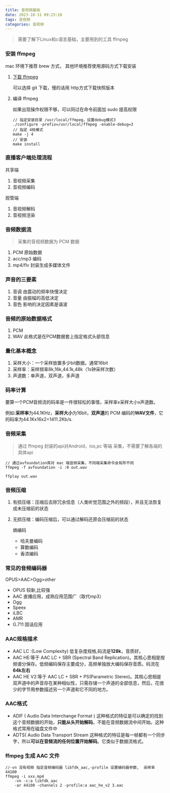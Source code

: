 ```yaml
---
title: 音视频基础
date: 2023-10-31 09:23:10
tags: 音视频
categories: 音视频
---
```


> 需要了解下Linux和c语言基础，主要用到的工具 ffmpeg

### 安装  ffmpeg

mac 环境下推荐 brew 方式， 其他环境推荐使用源码方式下载安装

1. [下载 ffmpeg](http://ffmpeg.org/download.html)

	可以选择 git 下载，慢的话用 http方式下载快照版本

2. 编译 ffmpeg

	如果出现操作权限不够，可以同过在命令前面加 sudo 提高权限

	```shell
	// 指定安装目录 /usr/local/ffmpeg，设置debug模式3
	./configure -prefix=/usr/local/ffmpeg -enable-debug=3
	// 指定 4核模式
	make -j 4
	// 安装
	make install
	```

	<!--more-->

### 直播客户端处理流程

共享端

1. 音视频采集
2. 音视频编码

观管端

1. 音视频解码
2. 音视频渲染

### 音频数据流

> 采集的音视频数据为 PCM 数据

1. PCM  原始数据
2. acc/mp3  编码
3. mp4/flv  封装生成多媒体文件



### 声音的三要素

1. 音调  由震动的频率快慢决定
2. 音量  由振幅的高低决定
3. 音色  影响的决定因素是谐波

### 音频的原始数据格式

1. PCM
2. WAV  此格式是在PCM数据套上指定格式头部信息

### 量化基本概念

1. 采样大小：一个采样放置多少bit数据。通常16bit
2. 采样率：采样频率8k,16k,44.1k,48k（1s钟采样次数）
3. 声道数：单声道，双声道，多声道



### 码率计算

要算一个PCM音频流的码率是一件很轻松的事情，采样率x采样大小x声道数。

例如:**采样率**为44.1KHz，**采样大小**为16bit，**双声道**的 PCM 编码的**WAV文件**，它的码率为44.1Kx16x2=1411.2Kb/s.



### 音频采集

> 通过 ffmpeg 封装的api对Android，ios,pc 等端 采集，不需要了解各端的具体api

```shell
// 通过avfoundation库对 mac 端音频采集，不同端采集命令会有所不同
ffmpeg -f avfoundation -i :0 out.wav

ffplay out.wav
```

### 音频压缩

1. 有损压缩：压缩后去除冗余信息（人类听觉范围之外的频段），并且无法恢复成未压缩前的状态

2. 无损压缩：编码压缩后，可以通过解码还原会压缩前的状态

	熵编码

	- 哈夫曼编码
	- 算数编码
	- 香浓编码

### 常见的音频编码器

OPUS>AAC>Ogg>other

- OPUS 较新,比较强
- AAC  直播应用，成熟应用范围广（取代mp3）
- Ogg
- Speex
- iLBC
- AMR
- G.711 固话应用

### AAC规格描术

- AAC LC :(Low Complexity) 低复杂度规格,码流是**128k**，音质好。
- AAC HE:等于 AAC LC + SBR (Spectral Band Replication)。其核心思相是按频谱分保存。低频编码保存主要成分，高频单独放大编码保存音质。码流在**64k左右**
- AAC HE V2:等于 AAC LC + SBR + PS(Parametric Stereo)。其核心思相是双声道中的声音存在某种相似性，只需存储一个声道的全部信息，然后，花很少的字节用参数描述另一个声道和它不同的地方。

### AAC格式

- ADIF ( Audio Data Interchange Format )
	这种格式的特征是可以确定的找到这个音频数据的开始，**只能从头开始解码**，不能在音频数据流中间开始。这种格式常用在磁盘文件中
- ADTS( Audio Data Transport Stream 
	这种格式的特征是每一帧都有一个同步字，所以**可以在音频流的任何位置开始解码**。它类似于数据流格式。

### ffmpeg 生成 AAC 文件



```shell
//-vn 没有视频 指定音频编码器 libfdk_aac,-profile 设置编码器参数,  采样率 44100
ffmpeg -i xxx.mp4
	-vn -c:a libfdk_aac
	-ar 44100 -channels 2 -profile:a aac_he_v2 3.aac
```

